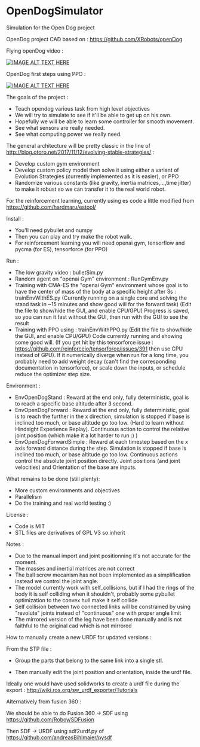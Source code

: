 # OpenDogSimulator
Simulation for the Open Dog project

OpenDog project CAD based on :
https://github.com/XRobots/openDog

Flying openDog video :

[![IMAGE ALT TEXT HERE](https://img.youtube.com/vi/ocgPrY2Uf6A/0.jpg)](https://www.youtube.com/watch?v=ocgPrY2Uf6A)

OpenDog first steps using PPO :

[![IMAGE ALT TEXT HERE](https://img.youtube.com/vi/7W0jh5ahT-E/0.jpg)](https://www.youtube.com/watch?v=7W0jh5ahT-E)


The goals of the project :
- Teach opendog various task from high level objectives
- We will try to simulate to see if it'll be able to get up on his own.
- Hopefully we will be able to learn some controller for smooth movement.
- See what sensors are really needed.
- See what computing power we really need.

The general architecture will be pretty classic in the line of http://blog.otoro.net/2017/11/12/evolving-stable-strategies/ :

- Develop custom gym environment
- Develop custom policy model then solve it using either a variant of Evolution Strategies (currently implemented as it is easier), or PPO
- Randomize various constants (like gravity, inertia matrices,...,time jitter) to make it robust so we can transfer it to the real world robot.

For the reinforcement learning, currently using es code a little modified from https://github.com/hardmaru/estool/ 

Install :

- You'll need pybullet and numpy
- Then you can play and try make the robot walk.
- For reinforcement learning you will need openai gym, tensorflow and pycma (for ES), tensorforce (for PPO)

Run :

- The low gravity video : bulletSim.py
- Random agent on "openai Gym" environment : RunGymEnv.py
- Training with CMA-ES the "openai Gym" environment whose goal is to have the center of mass of the body at a specific height after 3s : trainEnvWithES.py (Currently running on a single core and solving the stand task in ~15 minutes and show good will for the forward task) (Edit the file to show/hide the GUI, and enable CPU/GPU) Progress is saved, so you can run it fast without the GUI, then run with the GUI to see the result
- Training with PPO using : trainEnvWithPPO.py (Edit the file to show/hide the GUI, and enable CPU/GPU) Code currently running and showing some good will. (If you get hit by this tensorforce issue : https://github.com/reinforceio/tensorforce/issues/391 then use CPU instead of GPU). If it numerically diverge when run for a long time, you probably need to add weight decay (can't find the corresponding documentation in tensorforce), or scale down the inputs, or schedule reduce the optimizer step size.

Environment : 
- EnvOpenDogStand : Reward at the end only, fully deterministic, goal is to reach a specific base altitude after 3 second.
- EnvOpenDogForward : Reward at the end only, fully deterministic, goal is to reach the further in the x direction, simulation is stopped if base is inclined too much, or base altitude go too low. (Hard to learn without Hindsight Experience Replay). Continuous action to control the relative joint position (which make it a lot harder to run :) ) 
- EnvOpenDogForwardSimple : Reward at each timestep based on the x axis forward distance during the step. Simulation is stopped if base is inclined too much, or base altitude go too low. Continuous actions control the absolute joint position directly. Joint positions (and joint velocities) and Orientation of the base are inputs. 

What remains to be done (still plenty):

- More custom environments and objectives
- Parallelism
- Do the training and real world testing :)

License :

- Code is MIT
- STL files are derivatives of GPL V3 so inherit

Notes : 

- Due to the manual import and joint positionning it's not accurate for the moment.
- The masses and inertial matrices are not correct
- The ball screw mecanism has not been implemented as a simplification instead we control the joint angle.
- The model currently work with self_collisions, but if I had the rings of the body it is self colliding when it shouldn't, probably some pybullet optimization to the convex hull make it self collide
- Self collision between two connected links will be constrained by using "revolute" joints instead of "continuous" one with proper angle limit
- The mirrored version of the leg have been done manually and is not faithful to the original cad which is not mirrored


How to manually create a new URDF for updated versions : 


From the STP file : 


- Group the parts that belong to the same link into a single stl.

- Then manually edit the joint position and orientation, inside the urdf file.


Ideally one would have used solidworks to create a urdf file during the export :
http://wiki.ros.org/sw_urdf_exporter/Tutorials

Alternatively from fusion 360 :

We should be able to do Fusion 360 -> SDF using https://github.com/Roboy/SDFusion

Then SDF -> URDF using sdf2urdf.py of https://github.com/andreasBihlmaier/pysdf
